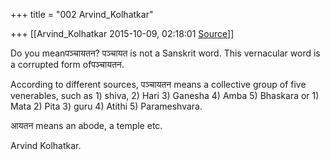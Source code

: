 +++
title = "002 Arvind_Kolhatkar"

+++
[[Arvind_Kolhatkar	2015-10-09, 02:18:01 [Source](https://groups.google.com/g/samskrita/c/krKkBlbxS-M)]]



Do you meanपञ्चायतन? पञ्चायत is not a Sanskrit word. This vernacular word is a corrupted form ofपञ्चायतन.

  

According to different sources, पञ्चायतन means a collective group of five venerables, such as 1) shiva, 2) Hari 3) Ganesha 4) Amba 5) Bhaskara or 1) Mata 2) Pita 3) guru 4) Atithi 5) Parameshvara.   

  

आयतन means an abode, a temple etc.  

  

Arvind Kolhatkar.

